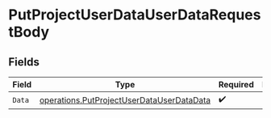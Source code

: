 # PutProjectUserDataUserDataRequestBody


## Fields

| Field                                                                                                  | Type                                                                                                   | Required                                                                                               | Description                                                                                            |
| ------------------------------------------------------------------------------------------------------ | ------------------------------------------------------------------------------------------------------ | ------------------------------------------------------------------------------------------------------ | ------------------------------------------------------------------------------------------------------ |
| `Data`                                                                                                 | [operations.PutProjectUserDataUserDataData](../../models/operations/putprojectuserdatauserdatadata.md) | :heavy_check_mark:                                                                                     | N/A                                                                                                    |